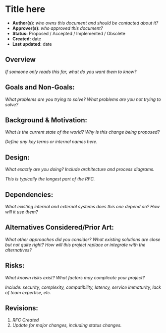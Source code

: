 # Title here

- **Author(s):** _who owns this document and should be contacted about it?_
- **Approver(s):** _who approved this document?_
- **Status:** Proposed / Accepted / Implemented / Obsolete
- **Created:** date
- **Last updated:** date
## Overview

*If someone only reads this far, what do you want them to know?*

## Goals and Non-Goals:

_What problems are you trying to solve? What problems are you not trying to solve?_

## Background & Motivation:

_What is the current state of the world? Why is this change being proposed?_

_Define any key terms or internal names here._

## Design:

_What exactly are you doing? Include architecture and process diagrams._

_This is typically the longest part of the RFC._

## Dependencies:

_What existing internal and external systems does this one depend on? How will it use them?_

## Alternatives Considered/Prior Art:

_What other approaches did you consider? What existing solutions are close but not quite right? How will this project replace or integrate with the alternatives?_

## Risks:

_What known risks exist? What factors may complicate your project?_

_Include: security, complexity, compatibility, latency, service immaturity, lack of team expertise, etc._

## Revisions:

1. _RFC Created_
2. _Update for major changes, including status changes._